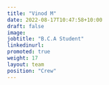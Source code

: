 ```yaml
---
title: "Vinod M"
date: 2022-08-17T10:47:58+10:00
draft: false
image: 
jobtitle: "B.C.A Student"
linkedinurl: 
promoted: true
weight: 17
layout: team
position: "Crew"
---
```


